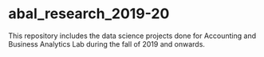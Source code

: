 # abal_research_2019-20
This repository includes the data science projects done for Accounting and Business Analytics Lab during the fall of 2019 and onwards.
